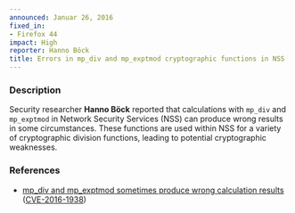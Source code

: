 ```yaml
---
announced: Januar 26, 2016
fixed_in:
- Firefox 44
impact: High
reporter: Hanno Böck
title: Errors in mp_div and mp_exptmod cryptographic functions in NSS 
---
```


<h3>Description</h3>

<p>Security researcher <strong>Hanno Böck</strong> reported that calculations with
<code>mp_div</code> and <code>mp_exptmod</code> in Network Security Services (NSS) can
produce wrong results in some circumstances. These functions are used within NSS for a
variety of cryptographic division functions, leading to potential cryptographic
weaknesses.
</p>

<h3>References</h3>

<ul>
  <li><a href="https://bugzilla.mozilla.org/show_bug.cgi?id=1190248">
       mp_div and mp_exptmod sometimes produce wrong calculation results</a>
(<a href="http://cve.mitre.org/cgi-bin/cvename.cgi?name=CVE-2016-1938"
class="ex-ref">CVE-2016-1938</a>)</li>
</ul>

